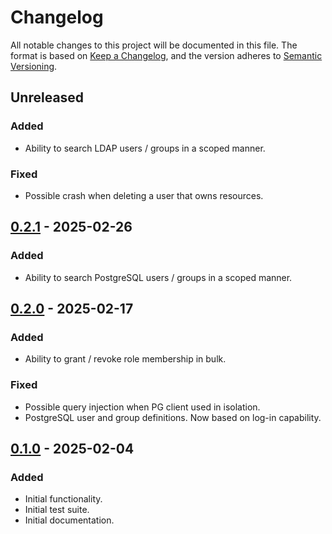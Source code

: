 # Changelog

All notable changes to this project will be documented in this file.
The format is based on [Keep a Changelog][docs-changelog], and the version adheres to [Semantic Versioning][docs-semver].


## Unreleased
### Added
- Ability to search LDAP users / groups in a scoped manner.
### Fixed
- Possible crash when deleting a user that owns resources.

## [0.2.1][changes-0.2.1] - 2025-02-26
### Added
- Ability to search PostgreSQL users / groups in a scoped manner.

## [0.2.0][changes-0.2.0] - 2025-02-17
### Added
- Ability to grant / revoke role membership in bulk.
### Fixed
- Possible query injection when PG client used in isolation.
- PostgreSQL user and group definitions. Now based on log-in capability.

## [0.1.0][changes-0.1.0] - 2025-02-04
### Added
- Initial functionality.
- Initial test suite.
- Initial documentation.


[changes-0.1.0]: https://github.com/canonical/postgresql-ldap-sync/releases/tag/v0.1.0
[changes-0.2.0]: https://github.com/canonical/postgresql-ldap-sync/compare/v0.1.0...v0.2.0
[changes-0.2.1]: https://github.com/canonical/postgresql-ldap-sync/compare/v0.2.0...v0.2.1
[docs-changelog]: https://keepachangelog.com/en/1.0.0/
[docs-semver]: https://semver.org/spec/v2.0.0.html

